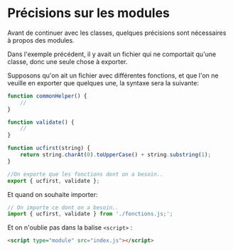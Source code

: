 # Précisions sur les modules

Avant de continuer avec les classes, quelques précisions sont nécessaires à propos des modules.

Dans l'exemple précédent, il y avait un fichier qui ne comportait qu'une classe, donc une seule chose à exporter.

Supposons qu'on ait un fichier avec différentes fonctions, et que l'on ne veuille en exporter que quelques une, la syntaxe sera la suivante:

```javascript
function commonHelper() {
    //
}

function validate() {
    //
}

function ucfirst(string) {
    return string.charAt(0).toUpperCase() + string.substring(1);
}

//On exporte que les fonctions dont on a besoin..
export { ucfirst, validate };
```

Et quand on souhaite importer:

```javascript
// On importe ce dont on a besoin..
import { ucfirst, validate } from './fonctions.js;';
```

Et on n'oublie pas dans la balise `<script>` :

```html
<script type="module" src="index.js"></script>
```
